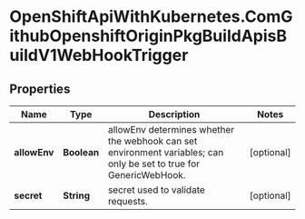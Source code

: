 # OpenShiftApiWithKubernetes.ComGithubOpenshiftOriginPkgBuildApisBuildV1WebHookTrigger

## Properties
Name | Type | Description | Notes
------------ | ------------- | ------------- | -------------
**allowEnv** | **Boolean** | allowEnv determines whether the webhook can set environment variables; can only be set to true for GenericWebHook. | [optional] 
**secret** | **String** | secret used to validate requests. | [optional] 


